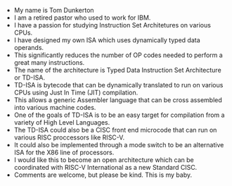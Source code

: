 - My name is Tom Dunkerton
- I am a retired pastor who used to work for IBM. 
- I have a passion for studying Instruction Set Architetures on various CPUs.
- I have designed my own ISA which uses dynamically typed data operands.
- This significantly reduces the number of OP codes needed to perform a great many instructions.
- The name of the architecture is Typed Data Instruction Set Architecture or TD-ISA.
- TD-ISA is bytecode that can be dynamically translated to run on various CPUs using Just In Time (JIT) compilation.
- This allows a generic Assembler language that can be cross assembled into various machine codes.
- One of the goals of TD-ISA is to be an easy target for compilation from a variety of High Level Languages.
- The TD-ISA could also be a CISC front end microcode that can run on various RISC proccessors like RISC-V.
- It could also be implemented through a mode switch to be an alternative ISA for the X86 line of processors.
- I would like this to become an open architecture which can be coordinated with RISC-V International as a new Standard CISC.
- Comments are welcome, but please be kind. This is my baby.
